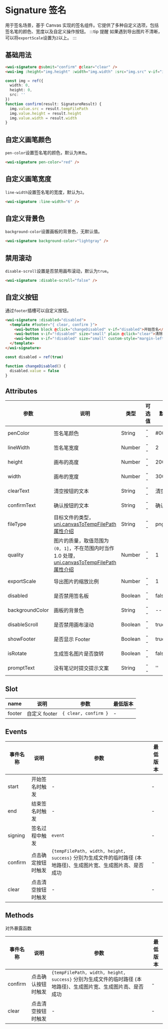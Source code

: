 <frame/>

# Signature 签名

用于签名场景，基于 Canvas 实现的签名组件。它提供了多种自定义选项，包括签名笔的颜色、宽度以及自定义操作按钮。
:::tip 提醒
如果遇到导出图片不清晰，可以将`exportScale`设置为`2`以上。
:::

## 基础用法

```html
<wui-signature @submit="confirm" @clear="clear" />
<wui-img :height="img.height" :width="img.width" :src="img.src" v-if="img.src" />
```

```typescript
const img = ref({
  width: 0,
  height: 0,
  src: ''
})
function confirm(result: SignatureResult) {
  img.value.src = result.tempFilePath
  img.value.height = result.height
  img.value.width = result.width
}
```

## 自定义画笔颜色

`pen-color`设置签名笔的颜色，默认为`黑色`。

```html
<wui-signature pen-color="red" />
```

## 自定义画笔宽度

`line-width`设置签名笔的宽度，默认为`2`。

```html
<wui-signature :line-width="6" />
```

## 自定义背景色

`background-color`设置画板的背景色，无默认值。

```html
<wui-signature background-color="lightgray" />
```

## 禁用滚动

`disable-scroll`设置是否禁用画布滚动，默认为`true`。

```html
<wui-signature :disable-scroll="false" />
```

## 自定义按钮

通过`footer`插槽可以自定义按钮。

```html
<wui-signature :disabled="disabled">
  <template #footer="{ clear, confirm }">
    <wui-button block @click="changeDisabled" v-if="disabled">开始签名</wui-button>
    <wui-button v-if="!disabled" size="small" plain @click="clear">清除</wui-button>
    <wui-button v-if="!disabled" size="small" custom-style="margin-left: 4px" @click="confirm">确认</wui-button>
  </template>
</wui-signature>
```

```typescript
const disabled = ref(true)

function changeDisabled() {
  disabled.value = false
}
```

## Attributes

| 参数            | 说明                                                                                                                                                               | 类型    | 可选值 | 默认值  | 最低版本         |
| --------------- | ------------------------------------------------------------------------------------------------------------------------------------------------------------------ | ------- | ------ | ------- | ---------------- |
| penColor        | 签名笔颜色                                                                                                                                                         | String  | --     | #000000 | --               |
| lineWidth       | 签名笔宽度                                                                                                                                                         | Number  | --     | 2       | --               |
| height          | 画布的高度                                                                                                                                                         | Number  | --     | 200     | --               |
| width           | 画布的宽度                                                                                                                                                         | Number  | --     | 300     | --               |
| clearText       | 清空按钮的文本                                                                                                                                                     | String  | --     | 清空    | --               |
| confirmText     | 确认按钮的文本                                                                                                                                                     | String  | --     | 确认    | --               |
| fileType        | 目标文件的类型，[uni.canvasToTempFilePath 属性介绍](https://uniapp.dcloud.net.cn/api/canvas/canvasToTempFilePath.html)                                             | String  | --     | png     | --               |
| quality         | 图片的质量，取值范围为 `(0, 1]`，不在范围内时当作 1.0 处理，[uni.canvasToTempFilePath 属性介绍](https://uniapp.dcloud.net.cn/api/canvas/canvasToTempFilePath.html) | Number  | --     | 1       | --               |
| exportScale     | 导出图片的缩放比例                                                                                                                                                 | Number  | --     | 1       | --               |
| disabled        | 是否禁用签名板                                                                                                                                                     | Boolean | --     | false   | --               |
| backgroundColor | 画板的背景色                                                                                                                                                       | String  | --     | --      | --               |
| disableScroll   | 是否禁用画布滚动                                                                                                                                                   | Boolean | --     | true    | --               |
| showFooter      | 是否显示 Footer                                                                                                                                                    | Boolean | --     | true    | --               |
| isRotate        | 生成签名图片是否旋转                                                                                                                                               | Boolean | --     | false   | $LOWEST_VERSION$ |
| promptText      | 没有笔记时提交提示文案                                                                                                                                             | String  | --     | ''      | $LOWEST_VERSION$ |

## Slot

| name   | 说明          | 参数                 | 最低版本 |
| ------ | ------------- | -------------------- | -------- |
| footer | 自定义 footer | `{ clear, confirm }` | -        |

## Events

| 事件名称 | 说明               | 参数                                                                                                           | 最低版本 |
| -------- | ------------------ | -------------------------------------------------------------------------------------------------------------- | -------- |
| start    | 开始签名时触发     | -                                                                                                              | -        |
| end      | 结束签名时触发     | -                                                                                                              | -        |
| signing  | 签名过程中触发     | `event`                                                                                                        | -        |
| confirm  | 点击确定按钮时触发 | `{tempFilePath, width, height, success}` 分别为生成文件的临时路径 (本地路径)、生成图片宽、生成图片高、是否成功 | -        |
| clear    | 点击清空按钮时触发 | -                                                                                                              | -        |

## Methods

对外暴露函数

| 事件名称 | 说明               | 参数                                                                                                           | 最低版本 |
| -------- | ------------------ | -------------------------------------------------------------------------------------------------------------- | -------- |
| confirm  | 点击确认按钮时触发 | `{tempFilePath, width, height, success}` 分别为生成文件的临时路径 (本地路径)、生成图片宽、生成图片高、是否成功 | -        |
| clear    | 点击清空按钮时触发 | -                                                                                                              | -        |
